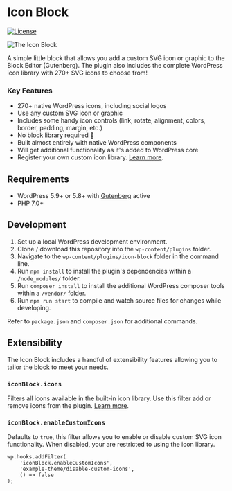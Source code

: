 # Icon Block

[![License](https://img.shields.io/badge/license-GPL--2.0%2B-blue.svg)](https://github.com/ndiego/icon-block/blob/master/LICENSE.txt)

![The Icon Block](https://github.com/ndiego/icon-block/blob/main/.wordpress-org/banner-1544x500.png)

A simple little block that allows you add a custom SVG icon or graphic to the Block Editor (Gutenberg). The plugin also includes the complete WordPress icon library with 270+ SVG icons to choose from!

### Key Features

- 270+ native WordPress icons, including social logos
- Use any custom SVG icon or graphic
- Includes some handy icon controls (link, rotate, alignment, colors, border, padding, margin, etc.)
- No block library required 🎉
- Built almost entirely with native WordPress components
- Will get additional functionality as it's added to WordPress core
- Register your own custom icon library. [Learn more](https://nickdiego.com/adding-custom-icons-to-the-icon-block/).

## Requirements

- WordPress 5.9+ or 5.8+ with [Gutenberg](https://wordpress.org/plugins/gutenberg/) active
- PHP 7.0+

## Development

1. Set up a local WordPress development environment.
2. Clone / download this repository into the `wp-content/plugins` folder.
3. Navigate to the `wp-content/plugins/icon-block` folder in the command line.
4. Run `npm install` to install the plugin's dependencies within a `/node_modules/` folder.
5. Run `composer install` to install the additional WordPress composer tools within a `/vendor/` folder.
6. Run `npm run start` to compile and watch source files for changes while developing.

Refer to `package.json` and `composer.json` for additional commands.

## Extensibility

The Icon Block includes a handful of extensibility features allowing you to tailor the block to meet your needs.

### `iconBlock.icons`

Filters all icons available in the built-in icon library. Use this filter add or remove icons from the plugin. [Learn more](https://nickdiego.com/adding-custom-icons-to-the-icon-block/).

### `iconBlock.enableCustomIcons`

Defaults to `true`, this filter allows you to enable or disable custom SVG icon functionality. When disabled, your are restricted to using the icon library.

```
wp.hooks.addFilter(
    'iconBlock.enableCustomIcons',
    'example-theme/disable-custom-icons',
    () => false
);
```


